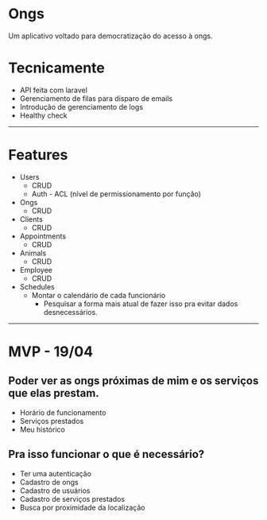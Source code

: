 # Ongs

Um aplicativo voltado para democratização do acesso à ongs.

# Tecnicamente

- API feita com laravel
- Gerenciamento de filas para disparo de emails
- Introdução de gerenciamento de logs
- Healthy check

---

# Features

- Users
    - CRUD
    - Auth - ACL (nível de permissionamento por função)
- Ongs
    - CRUD
- Clients
    - CRUD
- Appointments
    - CRUD
- Animals
    - CRUD
- Employee
    - CRUD
- Schedules
    - Montar o calendário de cada funcionário
        - Pesquisar a forma mais atual de fazer isso pra evitar dados desnecessários.

---

# MVP - 19/04

## Poder ver as ongs próximas de mim e os serviços que elas prestam.

- Horário de funcionamento
- Serviços prestados
- Meu histórico

## Pra isso funcionar o que é necessário?

- Ter uma autenticação
- Cadastro de ongs
- Cadastro de usuários
- Cadastro de serviços prestados
- Busca por proximidade da localização
